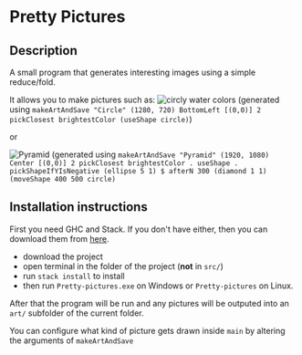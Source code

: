 # Pretty Pictures

## Description

A small program that generates interesting images using a simple reduce/fold.

It allows you to make pictures such as: 
![circly water colors](https://i.imgur.com/OwLaGsU.jpg) 
(generated using `makeArtAndSave "Circle" (1280, 720) BottomLeft [(0,0)] 2 pickClosest brightestColor (useShape circle)`)

or

![Pyramid](https://i.imgur.com/KUTTaUz.jpg)
(generated using `makeArtAndSave "Pyramid" (1920, 1080) Center [(0,0)] 2 pickClosest brightestColor . useShape . pickShapeIfYIsNegative (ellipse 5 1) $ afterN 300 (diamond 1 1) (moveShape 400 500 circle)`

## Installation instructions

First you need GHC and Stack. If you don't have either, then you can download them from [here](https://www.haskell.org/platform/).

 * download the project
 * open terminal in the folder of the project (**not** in `src/`)
 * run `stack install` to install
 * then run `Pretty-pictures.exe` on Windows or `Pretty-pictures` on Linux.

After that the program will be run and any pictures will be outputed into an `art/` subfolder of the current folder.

You can configure what kind of picture gets drawn inside `main` by altering the arguments of `makeArtAndSave`